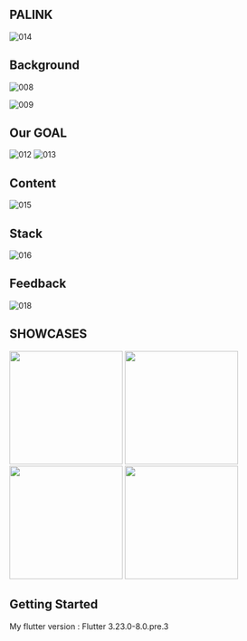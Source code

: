 ## PALINK 
![014](https://github.com/aengzu/palink_v2/assets/102356873/dbaf5178-7f2d-4fe7-8434-204332f6fef0)

## Background
![008](https://github.com/aengzu/palink_v2/assets/102356873/1e2e020b-5f78-4927-914f-e72cac5f3cc2)

![009](https://github.com/aengzu/palink_v2/assets/102356873/129ba3de-a3a2-490d-889b-e87813a67f8c)

## Our GOAL
![012](https://github.com/aengzu/palink_v2/assets/102356873/efb257bf-a165-499e-93a2-efa2f31e5ca2)
![013](https://github.com/aengzu/palink_v2/assets/102356873/220aaf0a-7496-4fa4-a536-880f27e1ed0d)


## Content
![015](https://github.com/aengzu/palink_v2/assets/102356873/a4d9b79d-6694-4d0c-b440-03f87384969f)

## Stack
![016](https://github.com/aengzu/palink_v2/assets/102356873/1873440f-7c14-4ba1-a122-302ced4330fb)

## Feedback
![018](https://github.com/aengzu/palink_v2/assets/102356873/bbdc07bd-149b-48a2-9b37-e93ce682c4b0)

## SHOWCASES
<p float="left">
  <img src="https://github.com/user-attachments/assets/84fedde7-3dfa-4a6d-9bb4-d30e57fb10e0" width="200" />
  <img src="https://github.com/user-attachments/assets/04e520b3-e6bb-457f-84e0-2adbba3424fa" width="200" /> 
  <img src="https://github.com/user-attachments/assets/e14a2c98-b841-453c-9722-2327c8322dd9" width="200" /> 
  <img src="https://github.com/user-attachments/assets/d63e1aad-ac73-4455-b2a5-142246a18a67" width="200" /> 
</p>




## Getting Started
My flutter version : Flutter 3.23.0-8.0.pre.3


